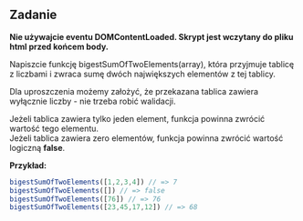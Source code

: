Zadanie
---

**Nie używajcie eventu DOMContentLoaded. Skrypt jest wczytany do pliku html przed końcem body.**

Napiszcie funkcję bigestSumOfTwoElements(array), która przyjmuje tablicę z liczbami i zwraca sumę dwóch największych elementów z tej tablicy. 

Dla uproszczenia możemy założyć, że przekazana tablica zawiera wyłącznie liczby - nie trzeba robić walidacji.

Jeżeli tablica zawiera tylko jeden element, funkcja powinna zwrócić wartość tego elementu.  
Jeżeli tablica zawiera zero elementów, funkcja powinna zwrócić wartość logiczną **false**.

**Przykład:**
```js
bigestSumOfTwoElements([1,2,3,4]) // => 7
bigestSumOfTwoElements([]) // => false
bigestSumOfTwoElements([76]) // => 76
bigestSumOfTwoElements([23,45,17,12]) // => 68
```
